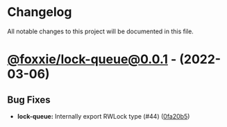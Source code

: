 # Changelog
All notable changes to this project will be documented in this file.

# [@foxxie/lock-queue@0.0.1](https://github.com/FoxxieBot/foxxie/compare/@foxxie/types@0.0.1...@foxxie/lock-queue@0.0.1) - (2022-03-06)

## Bug Fixes

- **lock-queue:** Internally export RWLock type (#44) ([0fa20b5](https://github.com/FoxxieBot/foxxie/commit/0fa20b5c5521eefc1de970500a30c95ffc4608e9))

